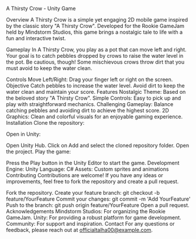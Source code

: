 A Thirsty Crow - Unity Game

Overview
A Thirsty Crow is a simple yet engaging 2D mobile game inspired by the classic story "A Thirsty Crow". Developed for the Rookie GameJam held by Mindstorm Studios, this game brings a nostalgic tale to life with a fun and interactive twist.

Gameplay
In A Thirsty Crow, you play as a pot that can move left and right. Your goal is to catch pebbles dropped by crows to raise the water level in the pot. Be cautious, though! Some mischievous crows throw dirt that you must avoid to keep the water clean.

Controls
Move Left/Right: Drag your finger left or right on the screen.
Objective
Catch pebbles to increase the water level.
Avoid dirt to keep the water clean and maintain your score.
Features
Nostalgic Theme: Based on the beloved story "A Thirsty Crow".
Simple Controls: Easy to pick up and play with straightforward mechanics.
Challenging Gameplay: Balance catching pebbles and avoiding dirt to achieve the highest score.
2D Graphics: Clean and colorful visuals for an enjoyable gaming experience.
Installation
Clone the repository:

Open in Unity:

Open Unity Hub.
Click on Add and select the cloned repository folder.
Open the project.
Play the game:

Press the Play button in the Unity Editor to start the game.
Development
Engine: Unity
Language: C#
Assets: Custom sprites and animations
Contributing
Contributions are welcome! If you have any ideas or improvements, feel free to fork the repository and create a pull request.

Fork the repository.
Create your feature branch: git checkout -b feature/YourFeature
Commit your changes: git commit -m 'Add YourFeature'
Push to the branch: git push origin feature/YourFeature
Open a pull request.
Acknowledgements
Mindstorm Studios: For organizing the Rookie GameJam.
Unity: For providing a robust platform for game development.
Community: For support and inspiration.
Contact
For any questions or feedback, please reach out at officialtalha00@example.com.
